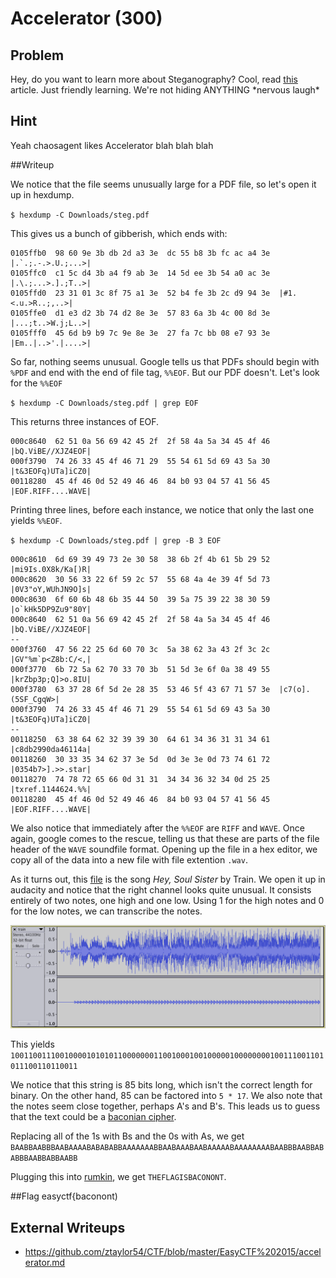 # Accelerator (300)

## Problem

Hey, do you want to learn more about Steganography? Cool, read [this](files/steg.pdf) article. Just friendly learning. We're not hiding ANYTHING \*nervous laugh\*

## Hint

Yeah chaosagent likes Accelerator blah blah blah

##Writeup

We notice that the file seems unusually large for a PDF file, so let's open it up in hexdump.

`$ hexdump -C Downloads/steg.pdf`

This gives us a bunch of gibberish, which ends with:

```
0105ffb0  98 60 9e 3b db 2d a3 3e  dc 55 b8 3b fc ac a4 3e  |.`.;.-.>.U.;...>|
0105ffc0  c1 5c d4 3b a4 f9 ab 3e  14 5d ee 3b 54 a0 ac 3e  |.\.;...>.].;T..>|
0105ffd0  23 31 01 3c 8f 75 a1 3e  52 b4 fe 3b 2c d9 94 3e  |#1.<.u.>R..;,..>|
0105ffe0  d1 e3 d2 3b 74 d2 8e 3e  57 83 6a 3b 4c 00 8d 3e  |...;t..>W.j;L..>|
0105fff0  45 6d b9 b9 7c 9e 8e 3e  27 fa 7c bb 08 e7 93 3e  |Em..|..>'.|....>|
```

So far, nothing seems unusual. Google tells us that PDFs should begin with `%PDF` and end with the end of file tag, `%%EOF`. But our PDF doesn't. Let's look for the `%%EOF`

`$ hexdump -C Downloads/steg.pdf | grep EOF`

This returns three instances of EOF.

```
000c8640  62 51 0a 56 69 42 45 2f  2f 58 4a 5a 34 45 4f 46  |bQ.ViBE//XJZ4EOF|
000f3790  74 26 33 45 4f 46 71 29  55 54 61 5d 69 43 5a 30  |t&3EOFq)UTa]iCZ0|
00118280  45 4f 46 0d 52 49 46 46  84 b0 93 04 57 41 56 45  |EOF.RIFF....WAVE|
```

Printing three lines, before each instance, we notice that only the last one yields `%%EOF`.

`$ hexdump -C Downloads/steg.pdf | grep -B 3 EOF`

```
000c8610  6d 69 39 49 73 2e 30 58  38 6b 2f 4b 61 5b 29 52  |mi9Is.0X8k/Ka[)R|
000c8620  30 56 33 22 6f 59 2c 57  55 68 4a 4e 39 4f 5d 73  |0V3"oY,WUhJN9O]s|
000c8630  6f 60 6b 48 6b 35 44 50  39 5a 75 39 22 38 30 59  |o`kHk5DP9Zu9"80Y|
000c8640  62 51 0a 56 69 42 45 2f  2f 58 4a 5a 34 45 4f 46  |bQ.ViBE//XJZ4EOF|
--
000f3760  47 56 22 25 6d 60 70 3c  5a 38 62 3a 43 2f 3c 2c  |GV"%m`p<Z8b:C/<,|
000f3770  6b 72 5a 62 70 33 70 3b  51 5d 3e 6f 0a 38 49 55  |krZbp3p;Q]>o.8IU|
000f3780  63 37 28 6f 5d 2e 28 35  53 46 5f 43 67 71 57 3e  |c7(o].(5SF_CgqW>|
000f3790  74 26 33 45 4f 46 71 29  55 54 61 5d 69 43 5a 30  |t&3EOFq)UTa]iCZ0|
--
00118250  63 38 64 62 32 39 39 30  64 61 34 36 31 31 34 61  |c8db2990da46114a|
00118260  30 33 35 34 62 37 3e 5d  0d 3e 3e 0d 73 74 61 72  |0354b7>].>>.star|
00118270  74 78 72 65 66 0d 31 31  34 34 36 32 34 0d 25 25  |txref.1144624.%%|
00118280  45 4f 46 0d 52 49 46 46  84 b0 93 04 57 41 56 45  |EOF.RIFF....WAVE|
```

We also notice that immediately after the `%%EOF` are `RIFF` and `WAVE`. Once again, google comes to the rescue, telling us that these are parts of the file header of the `WAVE` soundfile format. Opening up the file in a hex editor, we copy all of the data into a new file with file extention `.wav`.

As it turns out, this [file](files/train.wav) is the song *Hey, Soul Sister* by Train. We open it up in audacity and notice that the right channel looks quite unusual. It consists entirely of two notes, one high and one low. Using 1 for the high notes and 0 for the low notes, we can transcribe the notes.

![](screenshots/train.png)

This yields `1001100111001000010101011000000011001000100100000100000000100111001101011100110110011`

We notice that this string is 85 bits long, which isn't the correct length for binary. On the other hand, 85 can be factored into `5 * 17`. We also note that the notes seem close together, perhaps A's and B's. This leads us to guess that the text could be a [baconian cipher](https://en.wikipedia.org/wiki/Bacon%27s_cipher).

Replacing all of the 1s with Bs and the 0s with As, we get `BAABBAABBBAABAAAABABABABBAAAAAAABBAABAAABAABAAAAABAAAAAAAABAABBBAABBABABBBAABBABBAABB`

Plugging this into [rumkin](http://rumkin.com/tools/cipher/baconian.php), we get `THEFLAGISBACONONT`.

##Flag
easyctf{baconont)

## External Writeups

* https://github.com/ztaylor54/CTF/blob/master/EasyCTF%202015/accelerator.md
